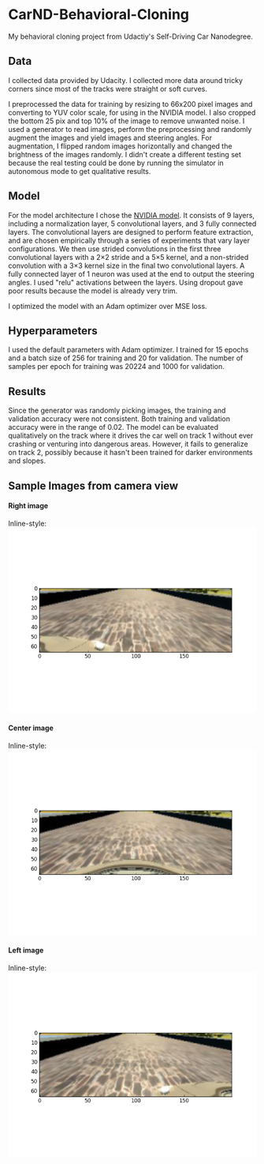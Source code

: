 # CarND-Behavioral-Cloning
My behavioral cloning project from Udactiy's Self-Driving Car Nanodegree.

## Data
I collected data provided by Udacity. I collected more data around tricky corners since most of the tracks were straight or soft curves.

I preprocessed the data for training by resizing to 66x200 pixel images and converting to YUV color scale, for using in the NVIDIA model. I also cropped the bottom 25 pix and top 10% of the image to remove unwanted noise. I used a generator to read images, perform the preprocessing and randomly augment the images and yield images and steering angles. For augmentation, I flipped random images horizontally and changed the brightness of the images randomly. I didn't create a different testing set because the real testing could be done by running the simulator in autonomous mode to get qualitative results.

## Model
For the model architecture I chose the [NVIDIA model](https://devblogs.nvidia.com/parallelforall/deep-learning-self-driving-cars/). It consists of 9 layers, including a normalization layer, 5 convolutional layers, and 3 fully connected layers. The convolutional layers are designed to perform feature extraction, and are chosen empirically through a series of experiments that vary layer configurations. We then use strided convolutions in the first three convolutional layers with a 2×2 stride and a 5×5 kernel, and a non-strided convolution with a 3×3 kernel size in the final two convolutional layers. A fully connected layer of 1 neuron was used at the end to output the steering angles. I used "relu" activations between the layers. Using dropout gave poor results because the model is already very trim.

I optimized the model with an Adam optimizer over MSE loss.

## Hyperparameters
I used the default parameters with Adam optimizer. I trained for 15 epochs and a batch size of 256 for training and 20 for validation. The number of samples per epoch for training was 20224 and 1000 for validation. 

## Results
Since the generator was randomly picking images, the training and validation accuracy were not consistent. Both training and validation accuracy were in the range of 0.02. The model can be evaluated qualitatively on the track where it drives the car well on track 1 without ever crashing or venturing into dangerous areas. However, it fails to generalize on track 2, possibly because it hasn't been trained for darker environments and slopes.

## Sample Images from camera view

#### Right image

Inline-style: 
![alt text](/images/right_image.png "Right image")

#### Center image

Inline-style: 
![alt text](/images/image_center.png "Center image")

#### Left image

Inline-style: 
![alt text](/images/image_left.png "Left image")